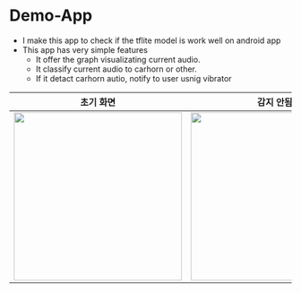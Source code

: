 # Demo-App
- I make this app to check if the tflite model is work well on android app
- This app has very simple features
  - It offer the graph visualizating current audio.
  - It classify current audio to carhorn or other.
  - If it detact carhorn autio, notify to user usnig vibrator

|초기 화면|감지 안됨|경적 감지|
|---|---|---|
|<img src="https://github.com/haZuny/emergency-sound-notification-app/assets/64102831/61b49919-9bba-4935-a8d4-b4a8c3d9a6fb" width="300">|<img src="https://github.com/haZuny/emergency-sound-notification-app/assets/64102831/d3b11d18-3a67-4477-a023-0b64677f3d7c" width="300">|<img src="https://github.com/haZuny/emergency-sound-notification-app/assets/64102831/9deeacb3-24f0-40c3-a62c-303fdba9e8e1" width="300">|
